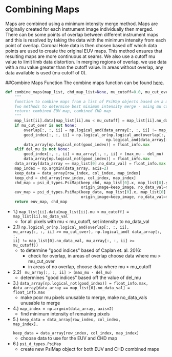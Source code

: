 # Combining Maps
Maps are combined using a minimum intensity merge method. Maps are originally created for each instrument image individually then
merged. There can be some points of overlap between different instrument maps and this is resolved by taking the data with
the minimum intensity from each point of overlap. Coronal Hole data is then chosen based off which data points are used to 
create the original EUV maps. This method ensures that resulting maps are more continuous at seams. We also use a cutoff mu
value to limit limb data distortion. In merging regions of overlap, we use data with a mu value greater than the cutoff value.
In areas without overlap, any data available is used (mu cutoff of 0).  

##Combine Maps Function
The combine maps function can be found [here](https://github.com/predsci/CHD/blob/master/modules/map_manip.py).  

```python
def combine_maps(map_list, chd_map_list=None, mu_cutoff=0.0, mu_cut_over=None, del_mu=None):
    """
    function to combine maps from a list of PsiMap objects based on a mu_cutoff and minimum intensity merge
    Two methods to determine best minimum intensity merge - using mu cutoff values, or using del mu value
    return: combined EUV map, combined CHD map
    """
    map_list[ii].data[map_list[ii].mu < mu_cutoff] = map_list[ii].no_data_val
    if mu_cut_over is not None:
        overlap[:, :, ii] = np.logical_and(data_array[:, :, ii] != map_list[0].no_data_val, data_array[:, :, jj] != map_list[0].no_data_val)
        good_index[:, :, ii] = np.logical_or(np.logical_and(overlap[:, :, ii], mu_array[:, :, ii] >= mu_cut_over), 
                                            np.logical_and(data_array[:, :, ii] != map_list[0].no_data_val, mu_array[:, :, ii] >= mu_cutoff))
        data_array[np.logical_not(good_index)] = float_info.max
    elif del_mu is not None:
        good_index[:, :, ii] = mu_array[:, :, ii] > (max_mu - del_mu)
        data_array[np.logical_not(good_index)] = float_info.max
    data_array[data_array == map_list[0].no_data_val] = float_info.max
    map_index = np.argmin(data_array, axis=2)
    keep_data = data_array[row_index, col_index, map_index] 
    keep_chd = chd_array[row_index, col_index, map_index]
    chd_map = psi_d_types.PsiMap(keep_chd, map_list[0].x, map_list[0].y, mu=keep_mu,
                                 origin_image=keep_image, no_data_val=map_list[0].no_data_val)
    euv_map = psi_d_types.PsiMap(keep_data, map_list[0].x, map_list[0].y, mu=keep_mu,
                                 origin_image=keep_image, no_data_val=map_list[0].no_data_val)
    return euv_map, chd_map
```  

* 1.) <code>map_list[ii].data[map_list[ii].mu < mu_cutoff] = map_list[ii].no_data_val</code>  
    * for all pixels with mu < mu_cutoff, set intensity to no_data_val  
* 2.1) <code>np.logical_or(np.logical_and(overlap[:, :, ii], mu_array[:, :, ii] >= mu_cut_over), np.logical_and(
                                                data_array[:, :, ii] != map_list[0].no_data_val, mu_array[:, :, ii] >= mu_cutoff))</code>  
    * to determine "good indices" based of Caplan et. al. 2016: 
        * check for overlap, in areas of overlap choose data where mu > mu_cut_over  
        * in areas of no overlap, choose data where mu > mu_cutoff  
* 2.2) <code> mu_array[:, :, ii] > (max_mu - del_mu)</code>  
    * determines "good indices" based off the value of del_mu  
* 3.) <code>data_array[np.logical_not(good_index)] = float_info.max, data_array[data_array == map_list[0].no_data_val] = float_info.max</code>  
    * make poor mu pixels unusable to merge, make no_data_vals unusable to merge  
* 4.) <code>map_index = np.argmin(data_array, axis=2)</code>  
    * find minimum intensity of remaining pixels  
* 5.) <code>keep_data = data_array[row_index, col_index, map_index],  
    keep_data = data_array[row_index, col_index, map_index]</code>  
    * choose data to use for the EUV and CHD map
* 6.) <code>psi_d_types.PsiMap</code>  
    * create new PsiMap object for both EUV and CHD combined maps  

